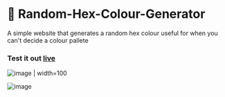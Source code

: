 # 🎨 Random-Hex-Colour-Generator

<p> A simple website that generates a random hex colour useful for when you can't decide a colour pallete </p>

<h3> Test it out <a href="https://montydriver.github.io/Random-Hex-Colour-Generator/" target="_blank">live</a> </h3>

![image | width=100](https://user-images.githubusercontent.com/55710230/183639656-eac717f5-f93f-4b8c-98ec-dee06398181f.png)

![image](https://user-images.githubusercontent.com/55710230/183639741-2935a6be-6290-41aa-80ea-634ddecdbba7.png)
